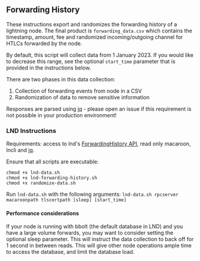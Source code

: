 ## Forwarding History

These instructions export and randomizes the forwarding history of a 
lightning node. The final product is `forwarding_data.csv` which 
contains the timestamp, amount, fee and randomized incoming/outgoing 
channel for HTLCs forwarded by the node.

By default, this script will collect data from 1 January 2023. If you
would like to decrease this range, see the optional `start_time` 
parameter that is provided in the instructions below.

There are two phases in this data collection: 
1. Collection of forwarding events from node in a CSV
2. Randomization of data to remove sensitive information

Responses are parsed using [jq](https://jqlang.github.io/jq/) - please 
open an issue if this requirement is not possible in your production 
environment!

### LND Instructions
Requirements: access to lnd's [ForwardingHistory API](https://lightning.engineering/api-docs/api/lnd/lightning/forwarding-history), 
read only macaroon, lncli and [jq](https://jqlang.github.io/jq/).

Ensure that all scripts are executable:
```
chmod +x lnd-data.sh
chmod +x lnd-forwarding-history.sh
chmod +x randomize-data.sh
```

Run `lnd-data.sh` with the following arguments: 
`lnd-data.sh rpcserver macaroonpath tlscertpath [sleep] [start_time]`

#### Performance considerations
If your node is running with bbolt (the default database in LND) and 
you have a large volume forwards, you may want to consider setting the 
optional sleep parameter. This will instruct the data collection to 
back off for 1 second in between reads. This will give other node 
operations ample time to access the database, and limit the database 
load.
